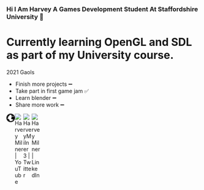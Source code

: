 ### Hi I Am Harvey A Games Development Student At Staffordshire University 👋

# Currently learning OpenGL and SDL as part of my University course.
  2021 Gaols
  - Finish more projects ➖
  - Take part in first game jam ✅
  - Learn blender ➖
  - Share more work ➖



[<img align="left" alt="hmilner1.com" width="22px" src="https://raw.githubusercontent.com/iconic/open-iconic/master/svg/globe.svg" />][website]
[<img align="left" alt="Harvey Milner | YouTube" width="22px" src="https://cdn.jsdelivr.net/npm/simple-icons@v3/icons/youtube.svg" />][youtube]
[<img align="left" alt="HarveyMilner3 | Twitter" width="22px" src="https://cdn.jsdelivr.net/npm/simple-icons@v3/icons/twitter.svg" />][twitter]
[<img align="left" alt="Harvey Milner | LinkedIn" width="22px" src="https://cdn.jsdelivr.net/npm/simple-icons@v3/icons/linkedin.svg" />][linkedin]



[website]: https://hmilner1.github.io/
[youtube]: https://www.youtube.com/channel/UCfWqyN8Cv6OhaF42kvnN_zA
[twitter]: https://twitter.com/HarveyMilner3
[linkedin]: https://www.linkedin.com/in/harvey-milner-62a5961ba/
